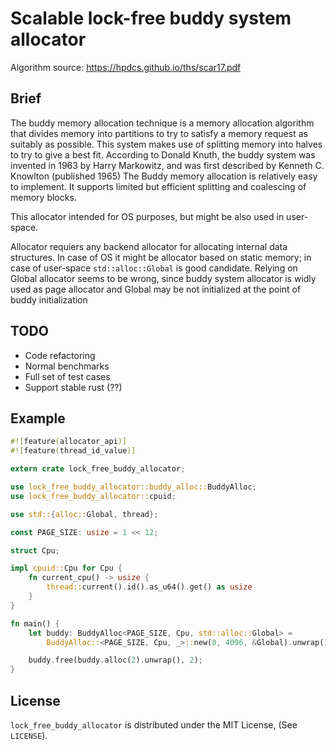 # Scalable lock-free buddy system allocator

Algorithm source: https://hpdcs.github.io/ths/scar17.pdf

## Brief

The buddy memory allocation technique is a memory allocation algorithm that divides memory into partitions to try to satisfy a memory request as suitably as possible. This system makes use of splitting memory into halves to try to give a best fit. According to Donald Knuth, the buddy system was invented in 1963 by Harry Markowitz, and was first described by Kenneth C. Knowlton (published 1965) The Buddy memory allocation is relatively easy to implement. It supports limited but efficient splitting and coalescing of memory blocks.


This allocator intended for OS purposes, but might be also used in user-space.

Allocator requiers any backend allocator for allocating internal data structures. In case of OS it might be
allocator based on static memory; in case of user-space `std::alloc::Global` is good candidate. Relying on Global allocator
seems to be wrong, since buddy system allocator is widly used as page allocator and Global may be not initialized at 
the point of buddy initialization

## TODO

 - Code refactoring
 - Normal benchmarks
 - Full set of test cases
 - Support stable rust (??)

## Example

```rust
#![feature(allocator_api)]
#![feature(thread_id_value)]

extern crate lock_free_buddy_allocator;

use lock_free_buddy_allocator::buddy_alloc::BuddyAlloc;
use lock_free_buddy_allocator::cpuid;

use std::{alloc::Global, thread};

const PAGE_SIZE: usize = 1 << 12;

struct Cpu;

impl cpuid::Cpu for Cpu {
    fn current_cpu() -> usize {
        thread::current().id().as_u64().get() as usize
    }
}

fn main() {
    let buddy: BuddyAlloc<PAGE_SIZE, Cpu, std::alloc::Global> =
        BuddyAlloc::<PAGE_SIZE, Cpu, _>::new(0, 4096, &Global).unwrap();

    buddy.free(buddy.alloc(2).unwrap(), 2);
}

```
## License

`lock_free_buddy_allocator` is distributed under the MIT License, (See `LICENSE`).

